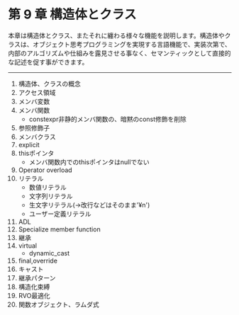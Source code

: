# 第 9 章 構造体とクラス

本章は構造体とクラス、またそれに纏わる様々な機能を説明します。構造体やクラスは、オブジェクト思考プログラミングを実現する言語機能で、実装次第で、内部のアルゴリズムや仕組みを露見させる事なく、セマンティックとして直接的な記述を促す事ができます。

-------------

1. 構造体、クラスの概念
2. アクセス領域
3. メンバ変数
4. メンバ関数
    * constexpr非静的メンバ関数の、暗黙のconst修飾を削除
5. 参照修飾子
6. メンバクラス
7. explicit
8. thisポインタ
    * メンバ関数内でのthisポインタはnullでない
9. Operator overload
10. リテラル
    * 数値リテラル
    * 文字列リテラル
    * 生文字リテラル(->改行などはそのまま'¥n')
    * ユーザー定義リテラル
11. ADL
12. Specialize member function
13. 継承
14. virtual
    * dynamic_cast
15. final,override
16. キャスト
17. 継承パターン
18. 構造化束縛
19. RVO最適化
20. 関数オブジェクト、ラムダ式